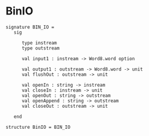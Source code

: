 # BinIO

    signature BIN_IO =
       sig
    
          type instream
          type outstream
    
          val input1 : instream -> Word8.word option
    
          val output1 : outstream -> Word8.word -> unit
          val flushOut : outstream -> unit
    
          val openIn : string -> instream
          val closeIn : instream -> unit
          val openOut : string -> outstream
          val openAppend : string -> outstream
          val closeOut : outstream -> unit
    
       end
    
    structure BinIO = BIN_IO
